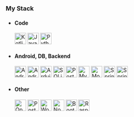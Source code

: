 <h3 align="left">
  
 ### My Stack
  
  - #### Code
   
    <img alt="Kotlin" height="30px" src="https://img.shields.io/badge/kotlin-%237F52FF.svg?style=for-the-badge&logo=kotlin&logoColor=white" />

    <img alt="Java" height="30px" src="https://img.shields.io/badge/java-%23ED8B00.svg?style=for-the-badge&logo=openjdk&logoColor=white" />

    <img alt="Python" height="30px" src="https://img.shields.io/badge/python-3670A0?style=for-the-badge&logo=python&logoColor=ffdd54" />

  - #### Android, DB, Backend

    <img alt="Android" height="30px" src="https://img.shields.io/badge/Android-3DDC84?style=for-the-badge&logo=android&logoColor=white" />
  
    <img alt="AndroidSt" height="30px" src="https://img.shields.io/badge/Android%20Studio-3DDC84.svg?style=for-the-badge&logo=android-studio&logoColor=white" />

    <img alt="Arduino" height="30px" src="https://img.shields.io/badge/-Arduino-00979D?style=for-the-badge&logo=Arduino&logoColor=white" />
  
    <img alt="SQLite" height="30px" src="https://img.shields.io/badge/sqlite-%2307405e.svg?style=for-the-badge&logo=sqlite&logoColor=white" />

    <img alt="PostgreSQL" height="30px" src="https://img.shields.io/badge/postgres-%23316192.svg?style=for-the-badge&logo=postgresql&logoColor=white" />

    <img alt="MySQL" height="30px" src="https://img.shields.io/badge/mysql-%2300f.svg?style=for-the-badge&logo=mysql&logoColor=white" />

    <img alt="MongoDB" height="30px" src="https://img.shields.io/badge/MongoDB-%234ea94b.svg?style=for-the-badge&logo=mongodb&logoColor=white" />
    
    <img alt="Spring" height="30px" src="https://img.shields.io/badge/spring-%236DB33F.svg?style=for-the-badge&logo=spring&logoColor=white" />

    <img alt="Spring" height="30px" src="https://img.shields.io/badge/Gradle-02303A.svg?style=for-the-badge&logo=Gradle&logoColor=white" />

  
  - #### Other
  
    <img alt="OpenCV" height="30px" src="https://img.shields.io/badge/opencv-%23white.svg?style=for-the-badge&logo=opencv&logoColor=white" />

    <img alt="Postman" height="30px" src="https://img.shields.io/badge/Postman-FF6C37?style=for-the-badge&logo=postman&logoColor=white" />

    <img alt="WordPress" height="30px" src="https://img.shields.io/badge/WordPress-%23117AC9.svg?style=for-the-badge&logo=WordPress&logoColor=white" />

    <img alt="Node.js" height="30px" src="https://img.shields.io/badge/node.js-6DA55F?style=for-the-badge&logo=node.js&logoColor=white" />
  
    <img alt="Bootstrap" height="30px" src="https://img.shields.io/badge/bootstrap-%23563D7C.svg?style=for-the-badge&logo=bootstrap&logoColor=white" />

    <img alt="RaspberryPI" height="30px" src="https://img.shields.io/badge/Raspberry%20Pi-A22846?style=for-the-badge&logo=Raspberry%20Pi&logoColor=white" />
  
</h3>

